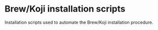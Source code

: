 Brew/Koji installation scripts
=======

Installation scripts used to automate the Brew/Koji installation procedure.
